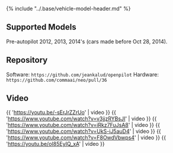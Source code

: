 {% include "../.base/vehicle-model-header.md" %}

## Supported Models

Pre-autopilot 2012, 2013, 2014's (cars made before Oct 28, 2014).

## Repository

Software: `https://github.com/jeankalud/openpilot`
Hardware: `https://github.com/commaai/neo/pull/36`

## Video
{{ 'https://youtu.be/-sErJrZZrUo' | video }}
{{ 'https://www.youtube.com/watch?v=v3jjzRYBsJI' | video }}
{{ 'https://www.youtube.com/watch?v=iRkz7FuJsA8' | video }}
{{ 'https://www.youtube.com/watch?v=UkS-iJ5auD4' | video }}
{{ 'https://www.youtube.com/watch?v=F8OwdVbwps4' | video }}
{{ 'https://youtu.be/oI85EyIQ_xA' | video }}
